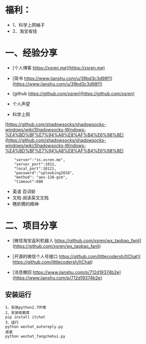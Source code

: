 # 福利：

* 1、科学上网梯子
* 2、淘宝省钱

# 一、经验分享

* [个人博客 https://xsren.me](https://xsren.me)
* [简书 https://www.jianshu.com/u/39bd3c3d98f1](https://www.jianshu.com/u/39bd3c3d98f1)
* [github https://github.com/xsren](https://github.com/xsren)

* 个人声望
* 科学上网

[https://github.com/shadowsocks/shadowsocks-windows/wiki/Shadowsocks-Windows-%E4%BD%BF%E7%94%A8%E8%AF%B4%E6%98%8E](https://github.com/shadowsocks/shadowsocks-windows/wiki/Shadowsocks-Windows-%E4%BD%BF%E7%94%A8%E8%AF%B4%E6%98%8E)

```
    "server":"ss.xsren.me",
    "server_port":1012,
    "local_port":10121,
    "password":"uplooking2018",
    "method": "aes-128-gcm",
    "timeout":600
```
* 英语
百词斩
* 文档
阅读英文文档
* 瞎折腾的精神

# 二、项目分享
* [微信淘宝返利机器人 https://github.com/xsren/wx_taobao_fanli] (https://github.com/xsren/wx_taobao_fanli)

* [开源的微信个人号接口 https://github.com/littlecodersh/ItChat]( https://github.com/littlecodersh/ItChat)

* [消息撤回 https://www.jianshu.com/p/712d19374b2e](https://www.jianshu.com/p/712d19374b2e)

## 安装运行
```
1、安装python2.7环境
2、安装依赖库
pip install itchat
3、运行
python wechat_autoreply.py
或者
python wechat_fangchehui.py
```